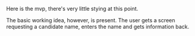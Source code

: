 Here is the mvp, there's very little stying at this point.

The basic working idea, however, is present. The user gets a screen requesting a candidate name, enters the name and gets information back. 

